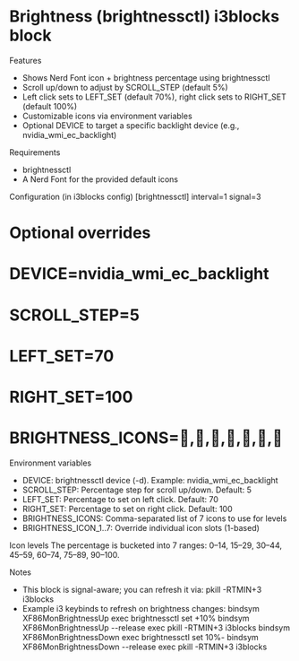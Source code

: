 Brightness (brightnessctl) i3blocks block
=========================================

Features
- Shows Nerd Font icon + brightness percentage using brightnessctl
- Scroll up/down to adjust by SCROLL_STEP (default 5%)
- Left click sets to LEFT_SET (default 70%), right click sets to RIGHT_SET (default 100%)
- Customizable icons via environment variables
- Optional DEVICE to target a specific backlight device (e.g., nvidia_wmi_ec_backlight)

Requirements
- brightnessctl
- A Nerd Font for the provided default icons

Configuration (in i3blocks config)
[brightnessctl]
interval=1
signal=3
# Optional overrides
# DEVICE=nvidia_wmi_ec_backlight
# SCROLL_STEP=5
# LEFT_SET=70
# RIGHT_SET=100
# BRIGHTNESS_ICONS=󰃚,󰃛,󰃜,󰃝,󰃞,󰃟,󰃠

Environment variables
- DEVICE: brightnessctl device (-d). Example: nvidia_wmi_ec_backlight
- SCROLL_STEP: Percentage step for scroll up/down. Default: 5
- LEFT_SET: Percentage to set on left click. Default: 70
- RIGHT_SET: Percentage to set on right click. Default: 100
- BRIGHTNESS_ICONS: Comma-separated list of 7 icons to use for levels
- BRIGHTNESS_ICON_1..7: Override individual icon slots (1-based)

Icon levels
The percentage is bucketed into 7 ranges: 0–14, 15–29, 30–44, 45–59, 60–74, 75–89, 90–100.

Notes
- This block is signal-aware; you can refresh it via: pkill -RTMIN+3 i3blocks
- Example i3 keybinds to refresh on brightness changes:
	bindsym XF86MonBrightnessUp exec brightnessctl set +10%
	bindsym XF86MonBrightnessUp --release exec pkill -RTMIN+3 i3blocks
	bindsym XF86MonBrightnessDown exec brightnessctl set 10%-
	bindsym XF86MonBrightnessDown --release exec pkill -RTMIN+3 i3blocks
